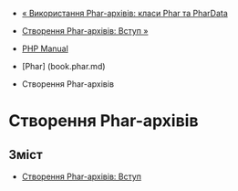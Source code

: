 - [« Використання Phar-архівів: класи Phar та
PharData](phar.using.object.md)
- [Створення Phar-архівів: Вступ »](phar.creating.intro.md)

- [PHP Manual](index.md)
- [Phar] (book.phar.md)
- Створення Phar-архівів

# Створення Phar-архівів

## Зміст

- [Створення Phar-архівів: Вступ](phar.creating.intro.md)

